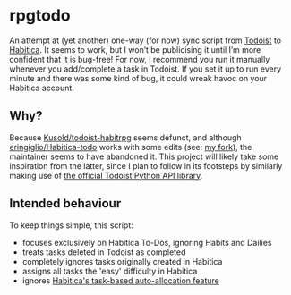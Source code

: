 # rpgtodo

An attempt at (yet another) one-way (for now) sync script from [Todoist](https://todoist.com/) to [Habitica](https://habitica.com/). It seems to work, but I won’t be publicising it until I’m more confident that it is bug-free! For now, I recommend you run it manually whenever you add/complete a task in Todoist. If you set it up to run every minute and there was some kind of bug, it could wreak havoc on your Habitica account.

## Why?

Because [Kusold/todoist-habitrpg](https://github.com/Kusold/todoist-habitrpg) seems defunct, and although [eringiglio/Habitica-todo](https://github.com/eringiglio/Habitica-todo) works with some edits (see: [my fork](idmyn/Habitica-todo)), the maintainer seems to have abandoned it. This project will likely take some inspiration from the latter, since I plan to follow in its footsteps by similarly making use of [the official Todoist Python API library](https://github.com/Doist/todoist-python).

## Intended behaviour

To keep things simple, this script:

- focuses exclusively on Habitica To-Dos, ignoring Habits and Dailies
- treats tasks deleted in Todoist as completed
- completely ignores tasks originally created in Habitica
- assigns all tasks the 'easy' difficulty in Habitica
- ignores [Habitica's task-based auto-allocation feature](https://habitica.fandom.com/wiki/Automatic_Allocation)
